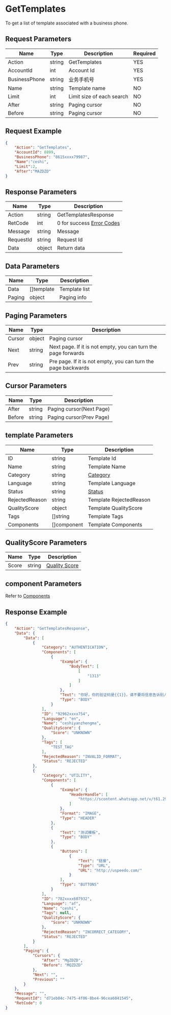 # GetTemplates
To get a list of template associated with a business phone.  

## Request Parameters
| Name          | Type   | Description               | Required |
| ------------- | ------ | ------------------------- | -------- |
| Action        | string | GetTemplates              | YES      |
| AccountId     | int    | Account Id                | YES      |
| BusinessPhone | string | 业务手机号                | YES      |
| Name          | string | Template name             | NO       |
| Limit         | int    | Limit size of each search | NO       |
| After         | string | Paging cursor             | NO       |
| Before        | string | Paging cursor             | NO       |


## Request Example
```json
{
    "Action": "GetTemplates",
    "AccountId": 8899,
    "BusinessPhone": "8615xxxx79987",
    "Name":"ceshi",
    "Limit":2,
    "After":"MAZDZD"
}
```

## Response Parameters
| Name      | Type   | Description                                           |
| --------- | ------ | ----------------------------------------------------- |
| Action    | string | GetTemplatesResponse                                  |
| RetCode   | int    | 0 for success [Error Codes](./999-Enum.md#error_code) |
| Message   | string | Message                                               |
| RequestId | string | Request Id                                            |
| Data      | object | Return data                                           |

## Data Parameters
| Name   | Type       | Description   |
| ------ | ---------- | ------------- |
| Data   | []template | Template list |
| Paging | object     | Paging info   |

## Paging Parameters
| Name   | Type   | Description                                                   |
| ------ | ------ | ------------------------------------------------------------- |
| Cursor | object | Paging cursor                                                 |
| Next   | string | Next page. If it is not empty, you can turn the page forwards |
| Prev   | string | Pre page. If it is not empty, you can turn the page backwards |

## Cursor Parameters
| Name   | Type   | Description              |
| ------ | ------ | ------------------------ |
| After  | string | Paging cursor(Next Page) |
| Before | string | Paging cursor(Prev Page) |

## template Parameters
| Name           | Type        | Description                                 |
| -------------- | ----------- | ------------------------------------------- |
| ID             | string      | Template Id                                 |
| Name           | string      | Template Name                               |
| Category       | string      | [Category](./999-Enum.md#template_category) |
| Language       | string      | Template Language                           |
| Status         | string      | [Status](./999-Enum.md#template_status)     |
| RejectedReason | string      | Template RejectedReason                     |
| QualityScore   | object      | Template QualityScore                       |
| Tags           | []string    | Template Tags                               |
| Components     | []component | Template Components                         |

## QualityScore Parameters
| Name  | Type   | Description                                           |
| ----- | ------ | ----------------------------------------------------- |
| Score | string | [Quality Score](./999-Enum.md#template_quality_score) |

## component Parameters
Refer to [Components](https://developers.facebook.com/docs/whatsapp/business-management-api/message-templates/components)


## Response Example
```json
{
    "Action": "GetTemplatesResponse",
    "Data": {
        "Data": [
            {
                "Category": "AUTHENTICATION",
                "Components": [
                    {
                        "Example": {
                            "BodyText": [
                                [
                                    "1313"
                                ]
                            ]
                        },
                        "Text": "你好，你的验证码是{{1}}，请不要将信息告诉别人",
                        "Type": "BODY"
                    }
                ],
                "ID": "92962xxxx754",
                "Language": "en",
                "Name": "ceshiyanzhengma",
                "QualityScore": {
                    "Score": "UNKNOWN"
                },
                "Tags": [
                    "TEST_TAG"
                ],
                "RejectedReason": "INVALID_FORMAT",
                "Status": "REJECTED"
            },
            {
                "Category": "UTILITY",
                "Components": [
                    {
                        "Example": {
                            "HeaderHandle": [
                                "https://scontent.whatsapp.net/v/t61.29466-34/339053090_782169319941265_6515992918508567612_n.png?ccb=1-7&_nc_sid=57045b&_nc_ohc=kqoiquC7lvYAX_nBRL_&_nc_ht=scontent.whatsapp.net&edm=AH51TzQEAAAA&oh=01_AdQ6WI1_lWevNio26xXchMxcIv8aeVoF1UD9cTVdXtkkuw&oe=646FF3F7"
                            ]
                        },
                        "Format": "IMAGE",
                        "Type": "HEADER"
                    },
                    {
                        "Text": "测试模板",
                        "Type": "BODY"
                    },
                    {
                        "Buttons": [
                            {
                                "Text": "链接",
                                "Type": "URL",
                                "URL": "http://uspeedo.com/"
                            }
                        ],
                        "Type": "BUTTONS"
                    }
                ],
                "ID": "782xxxx607932",
                "Language": "af",
                "Name": "ceshi",
                "Tags": null,
                "QualityScore": {
                    "Score": "UNKNOWN"
                },
                "RejectedReason": "INCORRECT_CATEGORY",
                "Status": "REJECTED"
            }
        ],
        "Paging": {
            "Cursors": {
                "After": "MgZDZD",
                "Before": "MQZDZD"
            },
            "Next": "",
            "Previous": ""
        }
    },
    "Message": "",
    "RequestId": "d71eb04c-7475-4f06-8be4-96cea6041545",
    "RetCode": 0
}
```